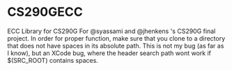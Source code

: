 CS290GECC
=========

ECC Library for CS290G
For @syassami and @jhenkens 's CS290G final project.
In order for proper function, make sure that you clone to a directory that does not have spaces in its absolute path.
This is not my bug (as far as I know), but an XCode bug, where the header search path wont work if $(SRC_ROOT) contains spaces.
